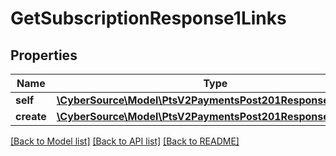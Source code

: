 # GetSubscriptionResponse1Links

## Properties
Name | Type | Description | Notes
------------ | ------------- | ------------- | -------------
**self** | [**\CyberSource\Model\PtsV2PaymentsPost201ResponseLinksSelf**](PtsV2PaymentsPost201ResponseLinksSelf.md) |  | [optional] 
**create** | [**\CyberSource\Model\PtsV2PaymentsPost201ResponseLinksSelf**](PtsV2PaymentsPost201ResponseLinksSelf.md) |  | [optional] 

[[Back to Model list]](../README.md#documentation-for-models) [[Back to API list]](../README.md#documentation-for-api-endpoints) [[Back to README]](../README.md)


